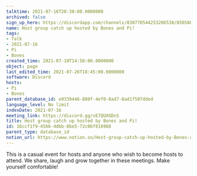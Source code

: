 ```yaml
---
talktime: 2021-07-16T20:30:00.0000000
archived: false
sign_up_here: https://discordapp.com/channels/830770544253206538/856580095464046620/863309109738078228
name: Host group catch up hosted by Bones and Pi!
tags:
- Talk
- 2021-07-16
- Pi
- Bones
created_time: 2021-07-10T14:50:00.0000000
object: page
last_edited_time: 2021-07-26T18:45:00.0000000
software: Discord
hosts:
- Pi
- Bones
parent_database_id: e9339446-880f-4ef0-8ad7-8ad1f507dded
language_level: No limit
indexDate: 2021-07-16
meeting_link: https://discord.gg/vE7QUXGDnS
title: Host group catch up hosted by Bones and Pi!
id: 16ccf1f9-4566-4dbb-8be5-72c06f816988
parent_type: database_id
notion_url: https://www.notion.so/Host-group-catch-up-hosted-by-Bones-and-Pi-16ccf1f945664dbb8be572c06f816988
---
```


This is a casual event for hosts and anyone who wish to become hosts to attend.  We share, laugh and grow together in these meetings.  Make yourself comfortable!






